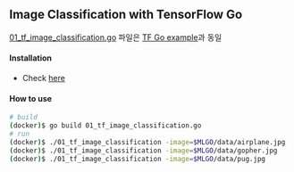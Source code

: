 ## Image Classification with TensorFlow Go
[01_tf_image_classification.go](./01_tf_image_classification.go) 파일은 [TF Go example](https://github.com/tensorflow/tensorflow/blob/0d1e4cf5b7dc60b1f0a45eb06a120df058ff4077/tensorflow/go/example_inception_inference_test.go)과 동일
#### Installation
- Check [here](./prep_tf_go/README.md)

#### How to use
```bash
# build
(docker)$ go build 01_tf_image_classification.go
# run
(docker)$ ./01_tf_image_classification -image=$MLGO/data/airplane.jpg
(docker)$ ./01_tf_image_classification -image=$MLGO/data/gopher.jpg
(docker)$ ./01_tf_image_classification -image=$MLGO/data/pug.jpg
```
